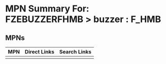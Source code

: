 



# MPN Summary For: FZEBUZZERFHMB > buzzer : F_HMB

## MPNs
  

|MPN|Direct Links|Search Links|
| :--- | :--- | :--- |
||||
